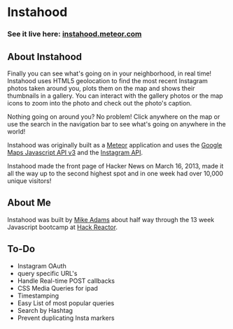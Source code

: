 # Instahood

### See it live here: [instahood.meteor.com](http://instahood.meteor.com)

## About Instahood

Finally you can see what's going on in your neighborhood, in real time!  Instahood uses HTML5 geolocation to 
find the most recent Instagram photos taken around you, plots them on the map and shows their thumbnails
in a gallery.  You can interact with the gallery photos or the map icons to zoom into the photo and check
out the photo's caption.

Nothing going on around you?  No problem!  Click anywhere on the map or use the search in the navigation
bar to see what's going on anywhere in the world!

Instahood was originally built as a [Meteor](http://meteor.com/) application and uses the 
[Google Maps Javascript API v3](https://developers.google.com/maps/documentation/javascript/) and the 
[Instagram API](http://http://instagram.com/developer/).  

Instahood made the front page of Hacker News on March 16, 2013, made it all the way up to the second 
highest spot and in one week had over 10,000 unique visitors!

## About Me

Instahood was built by [Mike Adams](http://mikeincode.com) about half way through the 13 week Javascript
bootcamp at [Hack Reactor](http://hackreactor.com).

## To-Do

* Instagram OAuth
* query specific URL's
* Handle Real-time POST callbacks
* CSS Media Queries for ipad
* Timestamping
* Easy List of most popular queries
* Search by Hashtag
* Prevent duplicating Insta markers
